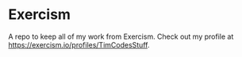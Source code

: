 # Exercism
A repo to keep all of my work from Exercism. Check out my profile at https://exercism.io/profiles/TimCodesStuff.
